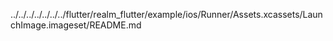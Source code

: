 ../../../../../../../flutter/realm_flutter/example/ios/Runner/Assets.xcassets/LaunchImage.imageset/README.md